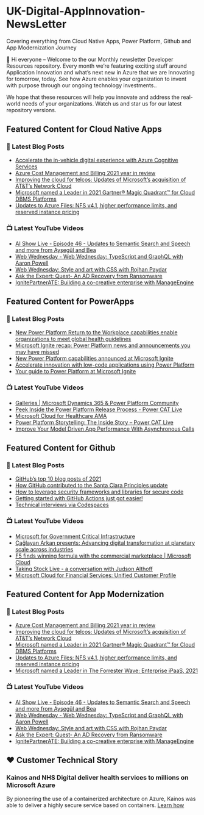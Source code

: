 # UK-Digital-AppInnovation-NewsLetter

Covering everything from Cloud Native Apps, Power Platform, Github and App Modernization Journey

👋 Hi everyone – Welcome to the our Monthly newsletter Developer Resources repository. Every month we’re featuring exciting stuff around Application Innovation and what’s next new in Azure that we are Innovating for tomorrow, today. See how Azure enables your organization to invent with purpose through our ongoing technology investments..


We hope that these resources will help you innovate and address the real-world needs of your organizations. Watch us and star us for our latest repository versions.

## Featured Content for Cloud Native Apps


### 📝 Latest Blog Posts

    
<!-- BLOGCNA:START -->
- [Accelerate the in-vehicle digital experience with Azure Cognitive Services](https://azure.microsoft.com/blog/accelerate-the-invehicle-digital-experience-with-azure-cognitive-services/)
- [Azure Cost Management and Billing 2021 year in review](https://azure.microsoft.com/blog/azure-cost-management-and-billing-2021-year-in-review/)
- [Improving the cloud for telcos: Updates of Microsoft’s acquisition of AT&T’s Network Cloud](https://azure.microsoft.com/blog/improving-the-cloud-for-telcos-updates-of-microsoft-s-acquisition-of-att-s-network-cloud/)
- [Microsoft named a Leader in 2021 Gartner® Magic Quadrant™ for Cloud DBMS Platforms](https://azure.microsoft.com/blog/microsoft-named-a-leader-in-2021-gartner-magic-quadrant-for-cloud-dbms-platforms/)
- [Updates to Azure Files: NFS v4.1, higher performance limits, and reserved instance pricing](https://azure.microsoft.com/blog/updates-to-azure-files-nfs-v41-higher-performance-limits-and-reserved-instance-pricing/)
<!-- BLOGCNA:END -->

### 📺 Latest YouTube Videos

 
<!-- YOUTUBECNA:START -->
- [AI Show Live - Episode 46 - Updates to Semantic Search and Speech and more from Ayşegül and Bea](https://www.youtube.com/watch?v=W7G5SHPYGxM)
- [Web Wednesday - Web Wednesday: TypeScript and GraphQL with Aaron Powell](https://www.youtube.com/watch?v=WjFspnutTtI)
- [Web Wednesday: Style and art with CSS with Rojhan Paydar](https://www.youtube.com/watch?v=oFVfv5TT5Fc)
- [Ask the Expert: Quest- An AD Recovery from Ransomware](https://www.youtube.com/watch?v=hrn8uzaYLic)
- [IgnitePartnerATE: Building a co-creative enterprise with ManageEngine](https://www.youtube.com/watch?v=TeRo4HwkfTg)
<!-- YOUTUBECNA:END -->

##  Featured Content for PowerApps
### 📝 Latest Blog Posts
<!-- BLOGPOWER:START -->
- [New Power Platform Return to the Workplace capabilities enable organizations to meet global health guidelines](https://cloudblogs.microsoft.com/powerplatform/2021/11/30/new-power-platform-return-to-the-workplace-capabilities-enable-organizations-to-meet-global-health-guidelines/)
- [Microsoft Ignite recap: Power Platform news and announcements you may have missed](https://cloudblogs.microsoft.com/powerplatform/2021/11/18/microsoft-ignite-recap-power-platform-news-and-announcements-you-may-have-missed/)
- [New Power Platform capabilities announced at Microsoft Ignite](https://cloudblogs.microsoft.com/powerplatform/2021/11/02/new-power-platform-capabilities-announced-at-microsoft-ignite/)
- [Accelerate innovation with low-code applications using Power Platform](https://cloudblogs.microsoft.com/powerplatform/2021/11/02/accelerate-innovation-with-low-code-applications-using-power-platform/)
- [Your guide to Power Platform at Microsoft Ignite](https://cloudblogs.microsoft.com/powerplatform/2021/10/26/your-guide-to-power-platform-at-microsoft-ignite/)
<!-- BLOGPOWER:END -->
 ### 📺 Latest YouTube Videos
    
<!-- YOUTUBEPOWER:START -->
- [Galleries | Microsoft Dynamics 365 &amp; Power Platform Community](https://www.youtube.com/watch?v=4kusXlbqGPA)
- [Peek Inside the Power Platform Release Process - Power CAT Live](https://www.youtube.com/watch?v=F3yrcf8IWRE)
- [Microsoft Cloud for Healthcare AMA](https://www.youtube.com/watch?v=mRj4fIGU7QQ)
- [Power Platform Storytelling: The Inside Story – Power CAT Live](https://www.youtube.com/watch?v=GJHHTMOd398)
- [Improve Your Model Driven App Performance With Asynchronous Calls](https://www.youtube.com/watch?v=qhXg_w6dWw8)
<!-- YOUTUBEPOWER:END -->

##  Featured Content for Github
### 📝 Latest Blog Posts
<!-- BLOGGITHUB:START -->
- [GitHub’s top 10 blog posts of 2021](https://github.blog/2021-12-28-githubs-top-10-blog-posts-of-2021/)
- [How GitHub contributed to the Santa Clara Principles update](https://github.blog/2021-12-21-how-github-contributed-santa-clara-principles-update/)
- [How to leverage security frameworks and libraries for secure code](https://github.blog/2021-12-20-how-to-leverage-security-frameworks-and-libraries-for-secure-code/)
- [Getting started with GitHub Actions just got easier!](https://github.blog/2021-12-17-getting-started-with-github-actions-just-got-easier/)
- [Technical interviews via Codespaces](https://github.blog/2021-12-16-technical-interviews-via-codespaces/)
<!-- BLOGGITHUB:END -->
### 📺 Latest YouTube Videos
<!-- YOUTUBEGITHUB:START -->
- [Microsoft for Government Critical Infrastructure](https://www.youtube.com/watch?v=gjLjRO_m69I)
- [Çağlayan Arkan presents: Advancing digital transformation at planetary scale across industries](https://www.youtube.com/watch?v=rzUL0dzavSM)
- [F5 finds winning formula with the commercial marketplace | Microsoft Cloud](https://www.youtube.com/watch?v=hOt30x-1TDk)
- [Taking Stock Live - a conversation with Judson Althoff](https://www.youtube.com/watch?v=9Mq0q0693gg)
- [Microsoft Cloud for Financial Services: Unified Customer Profile](https://www.youtube.com/watch?v=kAqQ-rdQMpQ)
<!-- YOUTUBEGITHUB:END -->
##  Featured Content for App Modernization
### 📝 Latest Blog Posts
<!-- BLOGAPPMOD:START -->
- [Azure Cost Management and Billing 2021 year in review](https://azure.microsoft.com/blog/azure-cost-management-and-billing-2021-year-in-review/)
- [Improving the cloud for telcos: Updates of Microsoft’s acquisition of AT&T’s Network Cloud](https://azure.microsoft.com/blog/improving-the-cloud-for-telcos-updates-of-microsoft-s-acquisition-of-att-s-network-cloud/)
- [Microsoft named a Leader in 2021 Gartner® Magic Quadrant™ for Cloud DBMS Platforms](https://azure.microsoft.com/blog/microsoft-named-a-leader-in-2021-gartner-magic-quadrant-for-cloud-dbms-platforms/)
- [Updates to Azure Files: NFS v4.1, higher performance limits, and reserved instance pricing](https://azure.microsoft.com/blog/updates-to-azure-files-nfs-v41-higher-performance-limits-and-reserved-instance-pricing/)
- [Microsoft named a Leader in The Forrester Wave: Enterprise iPaaS, 2021](https://azure.microsoft.com/blog/microsoft-named-a-leader-in-the-forrester-wave-enterprise-ipaas-2021/)
<!-- BLOGAPPMOD:END -->
### 📺 Latest YouTube Videos
<!-- YOUTUBEAPPMOD:START -->
- [AI Show Live - Episode 46 - Updates to Semantic Search and Speech and more from Ayşegül and Bea](https://www.youtube.com/watch?v=W7G5SHPYGxM)
- [Web Wednesday - Web Wednesday: TypeScript and GraphQL with Aaron Powell](https://www.youtube.com/watch?v=WjFspnutTtI)
- [Web Wednesday: Style and art with CSS with Rojhan Paydar](https://www.youtube.com/watch?v=oFVfv5TT5Fc)
- [Ask the Expert: Quest- An AD Recovery from Ransomware](https://www.youtube.com/watch?v=hrn8uzaYLic)
- [IgnitePartnerATE: Building a co-creative enterprise with ManageEngine](https://www.youtube.com/watch?v=TeRo4HwkfTg)
<!-- YOUTUBEAPPMOD:END -->


## ♥️ Customer Technical Story 

### Kainos and NHS Digital deliver health services to millions on Microsoft Azure

By pioneering the use of a containerized architecture on Azure, Kainos was able to deliver a highly secure service based on containers. [Learn how](https://customers.microsoft.com/en-us/story/1368348549535774520-kainos-and-nhs-digital-deliver-health-services-to-millions-on-microsoft-azure)

